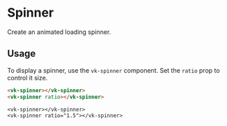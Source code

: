 # Spinner

<p class="uk-text-lead">Create an animated loading spinner.</p>

## Usage

To display a spinner, use the `vk-spinner` component. Set the `ratio` prop to control it size.

```html
<vk-spinner></vk-spinner>
<vk-spinner ratio></vk-spinner>
```

```example
<vk-spinner></vk-spinner>
<vk-spinner ratio="1.5"></vk-spinner>
```
